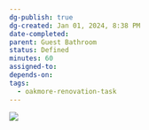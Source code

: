 ```yaml
---
dg-publish: true
dg-created: Jan 01, 2024, 8:38 PM
date-completed:
parent: Guest Bathroom
status: Defined
minutes: 60
assigned-to:
depends-on:
tags:
  - oakmore-renovation-task
---
```


![](https://lh3.googleusercontent.com/pw/ABLVV86ZSqYBk6R4JwRBO7-8e0UYoishBgTc3hqKiluD9wSwIrEjM5G-p_FwpwZmpZDwqVyXR8cR7V7YpDq3QHZYeuhJzBF_N2D4h8Fzt9z-RCmOeZZM6YoZMf60Z1ubSgiC7xMM2eYNBISuYFV9Y4wsfDxXrA=w1254-h705-s-no-gm?authuser=0)